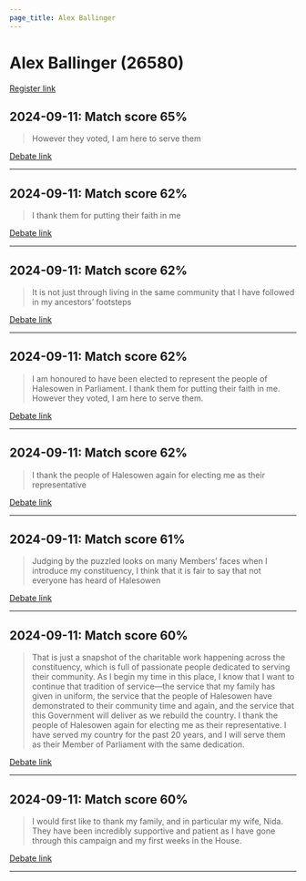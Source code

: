 ```yaml
---
page_title: Alex Ballinger
---
```


# Alex Ballinger  (26580)

[Register link](https://www.theyworkforyou.com/mp/26580/register)



## 2024-09-11: Match score 65%

>However they voted, I am here to serve them

[Debate link](https://www.theyworkforyou.com/debates/?id=2024-09-11b.900.1) 

---



## 2024-09-11: Match score 62%

>I thank them for putting their faith in me

[Debate link](https://www.theyworkforyou.com/debates/?id=2024-09-11b.900.1) 

---



## 2024-09-11: Match score 62%

>It is not just through living in the same community that I have followed in my ancestors’ footsteps

[Debate link](https://www.theyworkforyou.com/debates/?id=2024-09-11b.900.1) 

---



## 2024-09-11: Match score 62%

>I am honoured to have been elected to represent the people of Halesowen in Parliament. I thank them for putting their faith in me. However they voted, I am here to serve them.

[Debate link](https://www.theyworkforyou.com/debates/?id=2024-09-11b.900.1) 

---



## 2024-09-11: Match score 62%

>I thank the people of Halesowen again for electing me as their representative

[Debate link](https://www.theyworkforyou.com/debates/?id=2024-09-11b.900.1) 

---



## 2024-09-11: Match score 61%

>Judging by the puzzled looks on many Members’ faces when I introduce my constituency, I think that it is fair to say that not everyone has heard of Halesowen

[Debate link](https://www.theyworkforyou.com/debates/?id=2024-09-11b.900.1) 

---



## 2024-09-11: Match score 60%

>That is just a snapshot of the charitable work happening across the constituency, which is full of passionate people dedicated to serving their community. As I begin my time in this place, I know that I want to continue that tradition of service—the service that my family has given in uniform, the service that the people of Halesowen have demonstrated to their community time and again, and the service that this Government will deliver as we rebuild the country. I thank the people of Halesowen again for electing me as their representative. I have served my country for the past 20 years, and I will serve them as their Member of Parliament with the same dedication.

[Debate link](https://www.theyworkforyou.com/debates/?id=2024-09-11b.900.1) 

---



## 2024-09-11: Match score 60%

>I would first like to thank my family, and in particular my wife, Nida. They have been incredibly supportive and patient as I have gone through this campaign and my first weeks in the House.

[Debate link](https://www.theyworkforyou.com/debates/?id=2024-09-11b.900.1) 

---

